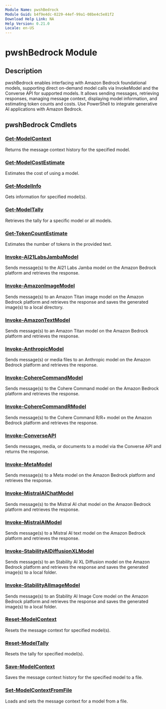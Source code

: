 ```yaml
---
Module Name: pwshBedrock
Module Guid: b4f9e4dc-0229-44ef-99a1-08be4c5e81f2
Download Help Link: NA
Help Version: 0.21.0
Locale: en-US
---
```


# pwshBedrock Module
## Description
pwshBedrock enables interfacing with Amazon Bedrock foundational models, supporting direct on-demand model calls via InvokeModel and the Converse API for supported models. It allows sending messages, retrieving responses, managing message context, displaying model information, and estimating token counts and costs. Use PowerShell to integrate generative AI applications with Amazon Bedrock.

## pwshBedrock Cmdlets
### [Get-ModelContext](Get-ModelContext.md)
Returns the message context history for the specified model.

### [Get-ModelCostEstimate](Get-ModelCostEstimate.md)
Estimates the cost of using a model.

### [Get-ModelInfo](Get-ModelInfo.md)
Gets information for specified model(s).

### [Get-ModelTally](Get-ModelTally.md)
Retrieves the tally for a specific model or all models.

### [Get-TokenCountEstimate](Get-TokenCountEstimate.md)
Estimates the number of tokens in the provided text.

### [Invoke-AI21LabsJambaModel](Invoke-AI21LabsJambaModel.md)
Sends message(s) to the AI21 Labs Jamba model on the Amazon Bedrock platform and retrieves the response.

### [Invoke-AmazonImageModel](Invoke-AmazonImageModel.md)
Sends message(s) to an Amazon Titan image model on the Amazon Bedrock platform and retrieves the response and saves the generated image(s) to a local directory.

### [Invoke-AmazonTextModel](Invoke-AmazonTextModel.md)
Sends message(s) to an Amazon Titan model on the Amazon Bedrock platform and retrieves the response.

### [Invoke-AnthropicModel](Invoke-AnthropicModel.md)
Sends message(s) or media files to an Anthropic model on the Amazon Bedrock platform and retrieves the response.

### [Invoke-CohereCommandModel](Invoke-CohereCommandModel.md)
Sends message(s) to the Cohere Command model on the Amazon Bedrock platform and retrieves the response.

### [Invoke-CohereCommandRModel](Invoke-CohereCommandRModel.md)
Sends message(s) to the Cohere Command R/R+ model on the Amazon Bedrock platform and retrieves the response.

### [Invoke-ConverseAPI](Invoke-ConverseAPI.md)
Sends messages, media, or documents to a model via the Converse API and returns the response.

### [Invoke-MetaModel](Invoke-MetaModel.md)
Sends message(s) to a Meta model on the Amazon Bedrock platform and retrieves the response.

### [Invoke-MistralAIChatModel](Invoke-MistralAIChatModel.md)
Sends message(s) to the Mistral AI chat model on the Amazon Bedrock platform and retrieves the response.

### [Invoke-MistralAIModel](Invoke-MistralAIModel.md)
Sends message(s) to a Mistral AI text model on the Amazon Bedrock platform and retrieves the response.

### [Invoke-StabilityAIDiffusionXLModel](Invoke-StabilityAIDiffusionXLModel.md)
Sends message(s) to an Stability AI XL Diffusion model on the Amazon Bedrock platform and retrieves the response and saves the generated image(s) to a local folder.

### [Invoke-StabilityAIImageModel](Invoke-StabilityAIImageModel.md)
Sends message(s) to an Stability AI Image Core model on the Amazon Bedrock platform and retrieves the response and saves the generated image(s) to a local folder.

### [Reset-ModelContext](Reset-ModelContext.md)
Resets the message context for specified model(s).

### [Reset-ModelTally](Reset-ModelTally.md)
Resets the tally for specified model(s).

### [Save-ModelContext](Save-ModelContext.md)
Saves the message context history for the specified model to a file.

### [Set-ModelContextFromFile](Set-ModelContextFromFile.md)
Loads and sets the message context for a model from a file.


